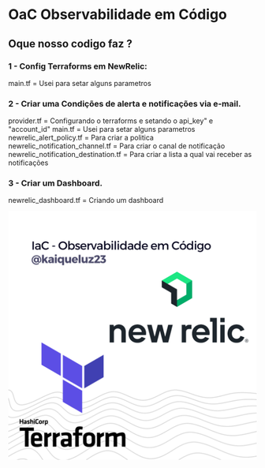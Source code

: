 
# OaC Observabilidade em Código


## Oque nosso codigo faz ? 

### 1 - Config Terraforms em NewRelic:
main.tf = Usei para setar alguns parametros 
### 2 - Criar uma Condições de alerta e notificações via e-mail. 
provider.tf = Configurando o terraforms e setando o api_key" e "account_id" 
main.tf = Usei para setar alguns parametros 
newrelic_alert_policy.tf = Para criar a politica
newrelic_notification_channel.tf = Para criar o canal de notificação
newrelic_notification_destination.tf = Para criar a lista a qual vai receber as notificações 
### 3 - Criar um Dashboard. 
newrelic_dashboard.tf = Criando um dashboard


![Logo](./img/%40kaiqueluz23.png)


